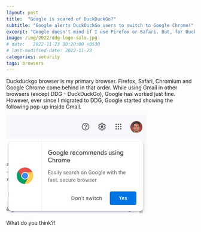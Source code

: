 ```yaml
---
layout: post
title:  "Google is scared of DuckDuckGo?"
subtitle: "Google alerts DuckDuckGo users to switch to Google Chrome!"
excerpt: "Google doesn't mind if I use Firefox or Safari. But, for DuckDuckGo users, Google has a surprise!"
image: /img/2022/ddg-logo-solo.jpg
# date:   2022-11-23 00:20:00 +0530
# last-modified-date: 2022-11-23
categories: security
tags: browsers
---
```


Duckduckgo browser is my primary browser. Firefox, Safari, Chromium and Google Chrome come behind in that order. While using Gmail in other browsers (except DDG - DuckDuckGo), Google has worked just fine. However, ever since I migrated to DDG, Google started showing the following pop-up inside Gmail.

![Google popup on Duckduckgo Browser](/img/2022/google-popup-ddg.jpg "Google pop-up on DuckDuckGo browser")


What do you think?!

